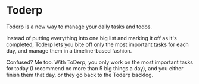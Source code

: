 Toderp
===========

Toderp is a new way to manage your daily tasks and todos.

Instead of putting everything into one big list and marking it off as it's completed, Toderp lets you bite off only the most important tasks for each day, and manage them in a timeline-based fashion.

Confused? Me too. With ToDerp, you only work on the most important tasks for today (I recommend no more than 5 big things a day), and you either finish them that day, or they go back to the Toderp backlog.
